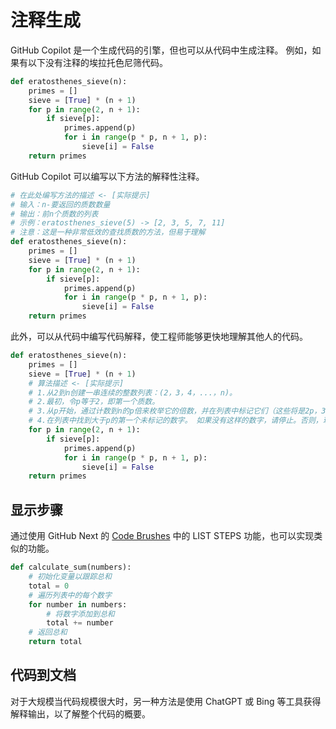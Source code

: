 # 注释生成

GitHub Copilot 是一个生成代码的引擎，但也可以从代码中生成注释。
例如，如果有以下没有注释的埃拉托色尼筛代码。

```py
def eratosthenes_sieve(n):
    primes = []
    sieve = [True] * (n + 1)
    for p in range(2, n + 1):
        if sieve[p]:
            primes.append(p)
            for i in range(p * p, n + 1, p):
                sieve[i] = False
    return primes
```

GitHub Copilot 可以编写以下方法的解释性注释。

```py
# 在此处编写方法的描述 <- [实际提示]
# 输入：n-要返回的质数数量
# 输出：前n个质数的列表
# 示例：eratosthenes_sieve(5) -> [2, 3, 5, 7, 11]
# 注意：这是一种非常低效的查找质数的方法，但易于理解
def eratosthenes_sieve(n):
    primes = []
    sieve = [True] * (n + 1)
    for p in range(2, n + 1):
        if sieve[p]:
            primes.append(p)
            for i in range(p * p, n + 1, p):
                sieve[i] = False
    return primes
```

此外，可以从代码中编写代码解释，使工程师能够更快地理解其他人的代码。

```py
def eratosthenes_sieve(n):
    primes = []
    sieve = [True] * (n + 1)
    # 算法描述 <- [实际提示]
    # 1.从2到n创建一串连续的整数列表：(2，3，4，...，n)。
    # 2.最初，令p等于2，即第一个质数。
    # 3.从p开始，通过计数到n的p倍来枚举它的倍数，并在列表中标记它们（这些将是2p，3p，4p，...；不应标记p本身）。
    # 4.在列表中找到大于p的第一个未标记的数字。 如果没有这样的数字，请停止。否则，现在让p等于这个新数字（即下一个质数），并从步骤3重复。
    for p in range(2, n + 1):
        if sieve[p]:
            primes.append(p)
            for i in range(p * p, n + 1, p):
                sieve[i] = False
    return primes
```

## 显示步骤

通过使用 GitHub Next 的 [Code Brushes](https://githubnext.com/projects/code-brushes/) 中的 LIST STEPS 功能，也可以实现类似的功能。

```py
def calculate_sum(numbers):
    # 初始化变量以跟踪总和
    total = 0
    # 遍历列表中的每个数字
    for number in numbers:
        # 将数字添加到总和
        total += number
    # 返回总和
    return total
```

## 代码到文档

对于大规模当代码规模很大时，另一种方法是使用 ChatGPT 或 Bing 等工具获得解释输出，以了解整个代码的概要。
